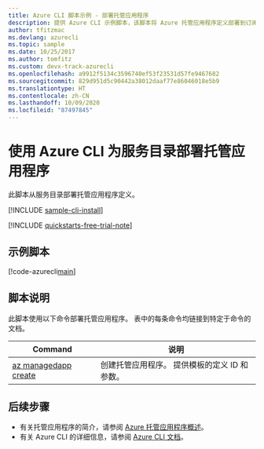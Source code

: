 ```yaml
---
title: Azure CLI 脚本示例 - 部署托管应用程序
description: 提供 Azure CLI 示例脚本，该脚本将 Azure 托管应用程序定义部署到订阅。
author: tfitzmac
ms.devlang: azurecli
ms.topic: sample
ms.date: 10/25/2017
ms.author: tomfitz
ms.custom: devx-track-azurecli
ms.openlocfilehash: a9912f5134c3596740ef53f23531d57fe9467682
ms.sourcegitcommit: 829d951d5c90442a38012daaf77e86046018e5b9
ms.translationtype: HT
ms.contentlocale: zh-CN
ms.lasthandoff: 10/09/2020
ms.locfileid: "87497845"
---
```

# <a name="deploy-a-managed-application-for-service-catalog-with-azure-cli"></a>使用 Azure CLI 为服务目录部署托管应用程序

此脚本从服务目录部署托管应用程序定义。 


[!INCLUDE [sample-cli-install](../../../../includes/sample-cli-install.md)]

[!INCLUDE [quickstarts-free-trial-note](../../../../includes/quickstarts-free-trial-note.md)]

## <a name="sample-script"></a>示例脚本

[!code-azurecli[main](../../../../cli_scripts/managed-applications/create-application/create-application.sh "Create application")]


## <a name="script-explanation"></a>脚本说明

此脚本使用以下命令部署托管应用程序。 表中的每条命令均链接到特定于命令的文档。

| Command | 说明 |
|---|---|
| [az managedapp create](/cli/azure/managedapp#az-managedapp-create) | 创建托管应用程序。 提供模板的定义 ID 和参数。 |


## <a name="next-steps"></a>后续步骤

* 有关托管应用程序的简介，请参阅 [Azure 托管应用程序概述](../overview.md)。
* 有关 Azure CLI 的详细信息，请参阅 [Azure CLI 文档](/cli/azure)。
